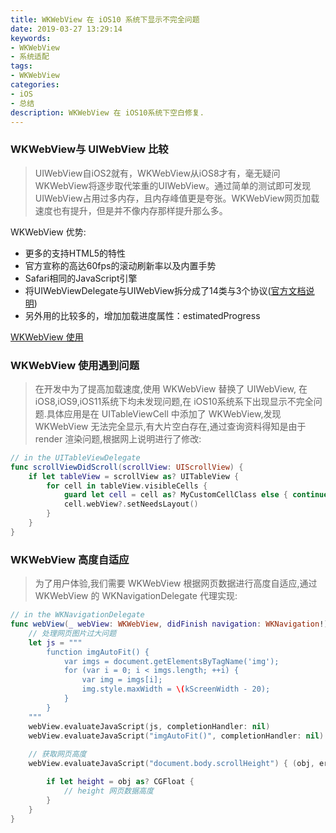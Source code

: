 ```yaml
---
title: WKWebView 在 iOS10 系统下显示不完全问题
date: 2019-03-27 13:29:14
keywords:
- WKWebView
- 系统适配
tags:
- WKWebView
categories:
- iOS
- 总结
description: WKWebView 在 iOS10系统下空白修复.
---
```

### WKWebView与 UIWebView 比较
> UIWebView自iOS2就有，WKWebView从iOS8才有，毫无疑问WKWebView将逐步取代笨重的UIWebView。通过简单的测试即可发现UIWebView占用过多内存，且内存峰值更是夸张。WKWebView网页加载速度也有提升，但是并不像内存那样提升那么多。

WKWebView 优势:
* 更多的支持HTML5的特性
* 官方宣称的高达60fps的滚动刷新率以及内置手势
* Safari相同的JavaScript引擎
* 将UIWebViewDelegate与UIWebView拆分成了14类与3个协议([官方文档说明](https://developer.apple.com/library/mac/documentation/Cocoa/Reference/WebKit/ObjC_classic/index.html))
* 另外用的比较多的，增加加载进度属性：estimatedProgress

[WKWebView 使用](https://www.jianshu.com/p/5cf0d241ae12)

### WKWebView 使用遇到问题
> 在开发中为了提高加载速度,使用 WKWebView 替换了 UIWebView, 在 iOS8,iOS9,iOS11系统下均未发现问题,在 iOS10系统系下出现显示不完全问题.具体应用是在 UITableViewCell 中添加了 WKWebView,发现 WKWebView 无法完全显示,有大片空白存在,通过查询资料得知是由于 render 渲染问题,根据网上说明进行了修改:
```swift
// in the UITableViewDelegate
func scrollViewDidScroll(scrollView: UIScrollView) {
    if let tableView = scrollView as? UITableView {
        for cell in tableView.visibleCells {
            guard let cell = cell as? MyCustomCellClass else { continue }
            cell.webView?.setNeedsLayout()
        }
    }
}
```

### WKWebView 高度自适应
>  为了用户体验,我们需要 WKWebView 根据网页数据进行高度自适应,通过 WKWebView 的 WKNavigationDelegate 代理实现:
```swift
// in the WKNavigationDelegate
func webView(_ webView: WKWebView, didFinish navigation: WKNavigation!) {
    // 处理网页图片过大问题
    let js = """
        function imgAutoFit() {
            var imgs = document.getElementsByTagName('img');
            for (var i = 0; i < imgs.length; ++i) {
                var img = imgs[i];
                img.style.maxWidth = \(kScreenWidth - 20);
            }
        }
    """
    webView.evaluateJavaScript(js, completionHandler: nil)
    webView.evaluateJavaScript("imgAutoFit()", completionHandler: nil)
    
    // 获取网页高度
    webView.evaluateJavaScript("document.body.scrollHeight") { (obj, error) in

        if let height = obj as? CGFloat {
            // height 网页数据高度
        }
    }
}
```
